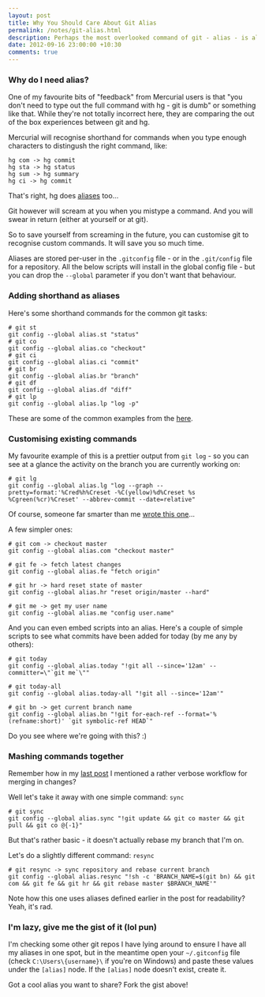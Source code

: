 ```yaml
---
layout: post
title: Why You Should Care About Git Alias
permalink: /notes/git-alias.html
description: Perhaps the most overlooked command of git - alias - is also one of the most powerful. What can you do with it? I'll show you.
date: 2012-09-16 23:00:00 +10:30
comments: true
---
```


### Why do I need alias?

One of my favourite bits of "feedback" from Mercurial users is that "you don't need to type out the full command with hg - git is dumb" or something like that. While they're not totally incorrect here, they are comparing the out of the box experiences between git and hg.

Mercurial will recognise shorthand for commands when you type enough characters to distingush the right command, like:

    hg com -> hg commit
    hg sta -> hg status
    hg sum -> hg summary
    hg ci -> hg commit

That's right, hg does [aliases](http://mercurial.selenic.com/wiki/AliasExtension) too...

Git however will scream at you when you mistype a command. And you will swear in return (either at yourself or at git).

So to save yourself from screaming in the future, you can customise git to recognise custom commands. It will save you so much time.

Aliases are stored per-user in the `.gitconfig` file - or in the `.git/config` file for a repository. All the below scripts will install in the global config file - but you can drop the `--global` parameter if you don't want that behaviour.

### Adding shorthand as aliases

Here's some shorthand commands for the common git tasks:

    # git st
	git config --global alias.st "status"   
	# git co
	git config --global alias.co "checkout"
	# git ci
	git config --global alias.ci "commit"   
	# git br
	git config --global alias.br "branch"   
	# git df
	git config --global alias.df "diff"     
	# git lp
	git config --global alias.lp "log -p"   

These are some of the common examples from the [here](http://gitready.com/intermediate/2009/02/06/helpful-command-aliases.html).

### Customising existing commands

My favourite example of this is a prettier output from `git log` - so you can see at a glance the activity on the branch you are currently working on:

    # git lg
    git config --global alias.lg "log --graph --pretty=format:'%Cred%h%Creset -%C(yellow)%d%Creset %s %Cgreen(%cr)%Creset' --abbrev-commit --date=relative"


Of course, someone far smarter than me [wrote this one](http://www.jukie.net/bart/blog/pimping-out-git-log)...

A few simpler ones:

    # git com -> checkout master
    git config --global alias.com "checkout master"

    # git fe -> fetch latest changes
	git config --global alias.fe "fetch origin"

	# git hr -> hard reset state of master
	git config --global alias.hr "reset origin/master --hard"

    # git me -> get my user name
    git config --global alias.me "config user.name"

And you can even embed scripts into an alias. Here's a couple of simple scripts to see what commits have been added for today (by me any by others):

    # git today
    git config --global alias.today "!git all --since='12am' --committer=\"`git me`\""

    # git today-all
    git config --global alias.today-all "!git all --since='12am'"

    # git bn -> get current branch name
    git config --global alias.bn "!git for-each-ref --format='%(refname:short)' `git symbolic-ref HEAD`"

Do you see where we're going with this? :)

### Mashing commands together

Remember how in my [last post](/notes/my-git-habits.html) I mentioned a rather verbose workflow for merging in changes?

Well let's take it away with one simple command: `sync`

	# git sync
    git config --global alias.sync "!git update && git co master && git pull && git co @{-1}"

But that's rather basic - it doesn't actually rebase my branch that I'm on.

Let's do a slightly different command: `resync`

    # git resync -> sync repository and rebase current branch    
    git config --global alias.resync "!sh -c 'BRANCH_NAME=$(git bn) && git com && git fe && git hr && git rebase master $BRANCH_NAME'"

Note how this one uses aliases defined earlier in the post for readability? Yeah, it's rad.

### I'm lazy, give me the gist of it (lol pun)

I'm checking some other git repos I have lying around to ensure I have all my aliases in one spot, but in the meantime open your `~/.gitconfig` file (check `C:\Users\{username}\` if you're on Windows) and paste these values under the `[alias]` node. If the `[alias]` node doesn't exist, create it.

<script src="https://gist.github.com/3732023.js?file=.gitconfig"></script>

Got a cool alias you want to share? Fork the gist above!
